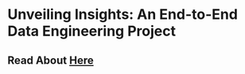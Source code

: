 # Unveiling Insights: An End-to-End Data Engineering Project

## Read About [Here](https://medium.com/@tripleaceme/unveiling-insights-an-end-to-end-data-engineering-project-ba30d286becb)